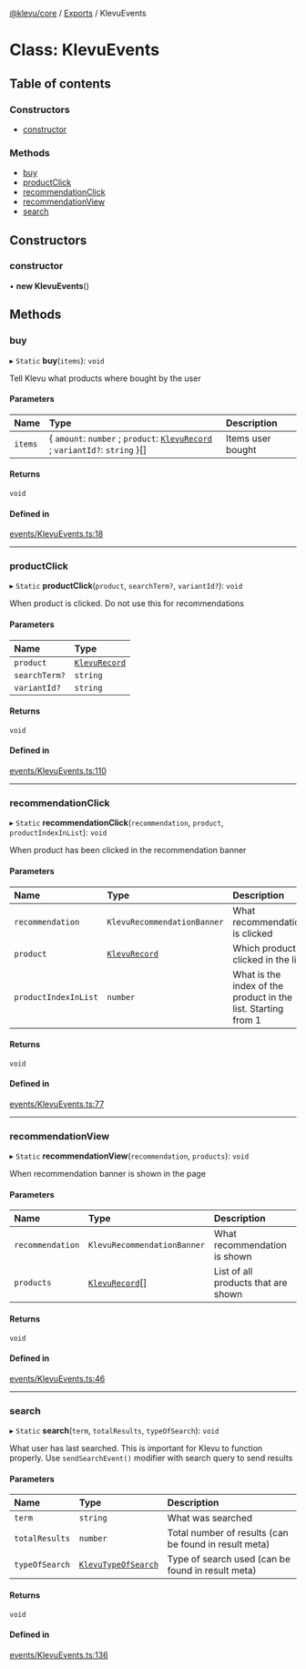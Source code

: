 [@klevu/core]() / [Exports](../modules.md) / KlevuEvents

# Class: KlevuEvents

## Table of contents

### Constructors

- [constructor](KlevuEvents.md#constructor)

### Methods

- [buy](KlevuEvents.md#buy)
- [productClick](KlevuEvents.md#productclick)
- [recommendationClick](KlevuEvents.md#recommendationclick)
- [recommendationView](KlevuEvents.md#recommendationview)
- [search](KlevuEvents.md#search)

## Constructors

### constructor

• **new KlevuEvents**()

## Methods

### buy

▸ `Static` **buy**(`items`): `void`

Tell Klevu what products where bought by the user

#### Parameters

| Name | Type | Description |
| :------ | :------ | :------ |
| `items` | { `amount`: `number` ; `product`: [`KlevuRecord`](../modules.md#klevurecord) ; `variantId?`: `string`  }[] | Items user bought |

#### Returns

`void`

#### Defined in

[events/KlevuEvents.ts:18](https://github.com/klevultd/frontend-sdk/blob/69fb0bc/packages/klevu-core/src/events/KlevuEvents.ts#L18)

___

### productClick

▸ `Static` **productClick**(`product`, `searchTerm?`, `variantId?`): `void`

When product is clicked. Do not use this for recommendations

#### Parameters

| Name | Type |
| :------ | :------ |
| `product` | [`KlevuRecord`](../modules.md#klevurecord) |
| `searchTerm?` | `string` |
| `variantId?` | `string` |

#### Returns

`void`

#### Defined in

[events/KlevuEvents.ts:110](https://github.com/klevultd/frontend-sdk/blob/69fb0bc/packages/klevu-core/src/events/KlevuEvents.ts#L110)

___

### recommendationClick

▸ `Static` **recommendationClick**(`recommendation`, `product`, `productIndexInList`): `void`

When product has been clicked in the recommendation banner

#### Parameters

| Name | Type | Description |
| :------ | :------ | :------ |
| `recommendation` | `KlevuRecommendationBanner` | What recommendation is clicked |
| `product` | [`KlevuRecord`](../modules.md#klevurecord) | Which product is clicked in the list |
| `productIndexInList` | `number` | What is the index of the product in the list. Starting from 1 |

#### Returns

`void`

#### Defined in

[events/KlevuEvents.ts:77](https://github.com/klevultd/frontend-sdk/blob/69fb0bc/packages/klevu-core/src/events/KlevuEvents.ts#L77)

___

### recommendationView

▸ `Static` **recommendationView**(`recommendation`, `products`): `void`

When recommendation banner is shown in the page

#### Parameters

| Name | Type | Description |
| :------ | :------ | :------ |
| `recommendation` | `KlevuRecommendationBanner` | What recommendation is shown |
| `products` | [`KlevuRecord`](../modules.md#klevurecord)[] | List of all products that are shown |

#### Returns

`void`

#### Defined in

[events/KlevuEvents.ts:46](https://github.com/klevultd/frontend-sdk/blob/69fb0bc/packages/klevu-core/src/events/KlevuEvents.ts#L46)

___

### search

▸ `Static` **search**(`term`, `totalResults`, `typeOfSearch`): `void`

What user has last searched. This is important for Klevu to function
properly. Use `sendSearchEvent()` modifier with search query to send results

#### Parameters

| Name | Type | Description |
| :------ | :------ | :------ |
| `term` | `string` | What was searched |
| `totalResults` | `number` | Total number of results (can be found in result meta) |
| `typeOfSearch` | [`KlevuTypeOfSearch`](../enums/KlevuTypeOfSearch.md) | Type of search used (can be found in result meta) |

#### Returns

`void`

#### Defined in

[events/KlevuEvents.ts:136](https://github.com/klevultd/frontend-sdk/blob/69fb0bc/packages/klevu-core/src/events/KlevuEvents.ts#L136)
